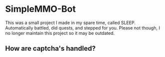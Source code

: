 # SimpleMMO-Bot

This was a small project I made in my spare time, called SLEEP. Automatically battled, did quests, and stepped for you.
Please not though, I no longer maintain this project so it may be outdated. 

## How are captcha's handled?

